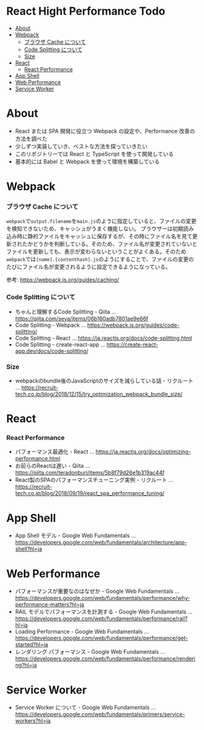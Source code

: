 # React Hight Performance Todo

- [About](#About)
- [Webpack](#Webpack)
  - [ブラウザ Cache について](#ブラウザ-Cache-について)
  - [Code Splitting について](#Code-Splitting-について)
  - [Size](#Size)
- [React](#React)
  - [React Performance](#React-Performance)
- [App Shell](#App-Shell)
- [Web Performance](#Web-Performance)
- [Service Worker](#Service-Worker)



# About  
- React または SPA 開発に役立つ Webpack の設定や、Performance 改善の方法を調べた
- 少しずつ実装していき、ベストな方法を探っていきたい
- このリポジトリーでは React と TypeScript を使って開発している
- 基本的には Babel と Webpack を使って環境を構築している  

# Webpack  

### ブラウザ Cache について  
`webpack`で`output.filename`を`main.js`のように指定していると、ファイルの変更を検知できないため、キャッシュがうまく機能しない。
ブラウザーは初期読み込み時に静的ファイルをキャッシュに保存するが、その時にファイル名を見て更新されたかどうかを判断している。そのため、ファイル名が変更されていないとファイルを更新しても、表示が変わらないということがよくある。そのため`webpack`では`[name].[contenthash].js`のようにすることで、ファイルの変更のたびにファイル名が変更されるように設定できるようになっている。  
  
参考: https://webpack.js.org/guides/caching/  

### Code Splitting について  
- ちゃんと理解するCode Splitting - Qiita ... https://qiita.com/seya/items/06b160adb7801ae9e66f 
- Code Splitting - Webpack ... https://webpack.js.org/guides/code-splitting/
- Code Splitting - React ... https://ja.reactjs.org/docs/code-splitting.html
- Code Splitting - create-react-app ... https://create-react-app.dev/docs/code-splitting/  

### Size  
- webpackのbundle後のJavaScriptのサイズを減らしている話 - リクルート ... https://recruit-tech.co.jp/blog/2018/12/15/try_optimization_webpack_bundle_size/  

# React  

### React Performance  
- パフォーマンス最適化 - React ... https://ja.reactjs.org/docs/optimizing-performance.html
- お前らのReactは遅い - Qiita ... https://qiita.com/teradonburi/items/5b8f79d26e1b319ac44f
- React製のSPAのパフォーマンスチューニング実例 - リクルート ... https://recruit-tech.co.jp/blog/2018/09/19/react_spa_performance_tuning/  

# App Shell  
- App Shell モデル - Google Web Fundamentals ... https://developers.google.com/web/fundamentals/architecture/app-shell?hl=ja  

# Web Performance  
- パフォーマンスが重要なのはなぜか - Google Web Fundamentals ... https://developers.google.com/web/fundamentals/performance/why-performance-matters?hl=ja
- RAIL モデルでパフォーマンスを計測する - Google Web Fundamentals ... https://developers.google.com/web/fundamentals/performance/rail?hl=ja
- Loading Performance - Google Web Fundamentals ... https://developers.google.com/web/fundamentals/performance/get-started?hl=ja
- レンダリング パフォーマンス - Google Web Fundamentals ... https://developers.google.com/web/fundamentals/performance/rendering?hl=ja  

# Service Worker  
- Service Worker について - Google Web Fundamentals ... https://developers.google.com/web/fundamentals/primers/service-workers?hl=ja  
